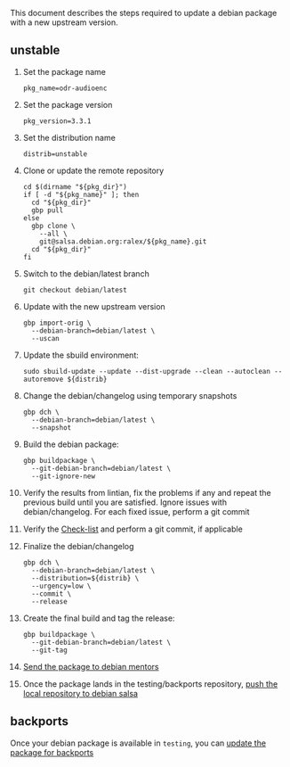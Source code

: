 This document describes the steps required to update
a debian package with a new upstream version.

## unstable

1. Set the package name
   ```
   pkg_name=odr-audioenc
   ```
1. Set the package version
   ```
   pkg_version=3.3.1
   ```
1. Set the distribution name
   ```
   distrib=unstable
   ```
1. Clone or update the remote repository
   ```
   cd $(dirname "${pkg_dir}")
   if [ -d "${pkg_name}" ]; then
     cd "${pkg_dir}"
     gbp pull
   else
     gbp clone \
       --all \
       git@salsa.debian.org:ralex/${pkg_name}.git
     cd "${pkg_dir}"
   fi
   ```
1. Switch to the debian/latest branch
   ```
   git checkout debian/latest
   ```
1. Update with the new upstream version
   ```
   gbp import-orig \
     --debian-branch=debian/latest \
     --uscan
   ```
1. Update the sbuild environment:
   ```
   sudo sbuild-update --update --dist-upgrade --clean --autoclean --autoremove ${distrib}
   ```
1. Change the debian/changelog using temporary snapshots
   ```
   gbp dch \
     --debian-branch=debian/latest \
     --snapshot
   ```
1. Build the debian package:
   ```
   gbp buildpackage \
     --git-debian-branch=debian/latest \
     --git-ignore-new
   ```
1. Verify the results from lintian, fix the problems if any and repeat the 
previous build until you are satisfied. Ignore issues with debian/changelog. For each fixed issue,
perform a git commit

1. Verify the [Check-list](CHECKLIST.md) and perform a git commit, if applicable

1. Finalize the debian/changelog
   ```
   gbp dch \
     --debian-branch=debian/latest \
     --distribution=${distrib} \
     --urgency=low \
     --commit \
     --release
   ```
1. Create the final build and tag the release:
   ```
   gbp buildpackage \
     --git-debian-branch=debian/latest \
     --git-tag
   ```
1. [Send the package to debian mentors](MENTORS.md)
1. Once the package lands in the testing/backports repository,
[push the local repository to debian salsa](SALSA.md)

## backports

Once your debian package is available in `testing`, you can [update the 
package for backports](BACKPORTS.md)